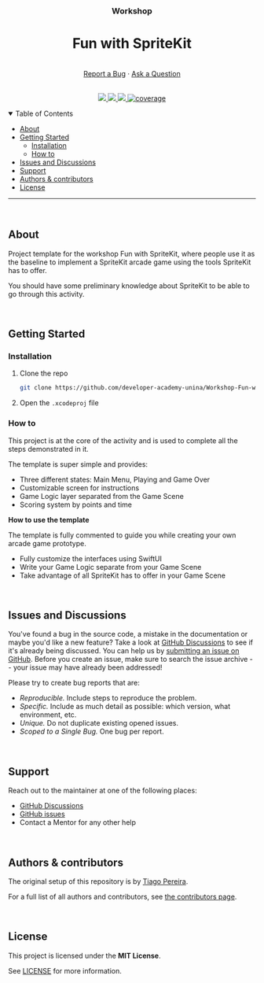<div align="center">
  <h3>Workshop</h3>
  <h1>Fun with SpriteKit</h1>
  <br />
  <a href="https://github.com/developer-academy-unina/Workshop-Fun-with-SpriteKit/issues/new?assignees=&labels=bug&template=01_BUG_REPORT.md&title=bug%3A+">Report a Bug</a>
  ·
  <a href="https://github.com/developer-academy-unina/Workshop-Fun-with-SpriteKit/discussions">Ask a Question</a>
  
</div>
  <br />
<p align="center">
  <a href="#" alt="Version">
    <img src="https://img.shields.io/static/v1?label=Version&message=2.0.0&color=brightgreen" />
  </a>
  <a href="#" alt="XCode Version">
    <img src="https://img.shields.io/static/v1?label=XCode%20Version&message=14.0&color=brightgreen&logo=xcode" />
  </a>        
  <a href="#" alt="Swift Version">
    <img src="https://img.shields.io/static/v1?label=Swift%20Version&message=5.0&color=brightgreen&logo=swift" />
  </a>
  <a href="#" alt="Framework used">
    <img src="https://img.shields.io/static/v1?label=Framework%20used&message=SpriteKit&color=brightgreen&logo=swift"
            alt="coverage">
  </a>          
</p>

<details open="open">
<summary>Table of Contents</summary>

- [About](#about)
- [Getting Started](#getting-started)
  - [Installation](#installation)
  - [How to](#how-to)
- [Issues and Discussions](#issues-and-discussions)
- [Support](#support)
- [Authors & contributors](#authors--contributors)
- [License](#license)

</details>

---
<br />

## About

Project template for the workshop Fun with SpriteKit, where people use it as the baseline to implement a SpriteKit arcade game using the tools SpriteKit has to offer.

You should have some preliminary knowledge about SpriteKit to be able to go through this activity.

<br />

## Getting Started

### Installation

1. Clone the repo

   ```sh
   git clone https://github.com/developer-academy-unina/Workshop-Fun-with-SpriteKit
   ```

2. Open the ```.xcodeproj``` file

### How to

This project is at the core of the activity and is used to complete all the steps demonstrated in it.

The template is super simple and provides:
* Three different states: Main Menu, Playing and Game Over
* Customizable screen for instructions
* Game Logic layer separated from the Game Scene
* Scoring system by points and time

**How to use the template**

The template is fully commented to guide you while creating your own arcade game prototype.

* Fully customize the interfaces using SwiftUI
* Write your Game Logic separate from your Game Scene
* Take advantage of all SpriteKit has to offer in your Game Scene

<br />

## Issues and Discussions

You've found a bug in the source code, a mistake in the documentation or maybe you'd like a new feature? Take a look at [GitHub Discussions](https://github.com/developer-academy-unina/Workshop-Fun-with-SpriteKit/discussions) to see if it's already being discussed. You can help us by [submitting an issue on GitHub](https://github.com/developer-academy-unina/Workshop-Fun-with-SpriteKit/issues). Before you create an issue, make sure to search the issue archive -- your issue may have already been addressed!

Please try to create bug reports that are:

- _Reproducible._ Include steps to reproduce the problem.
- _Specific._ Include as much detail as possible: which version, what environment, etc.
- _Unique._ Do not duplicate existing opened issues.
- _Scoped to a Single Bug._ One bug per report.

<br />

## Support

Reach out to the maintainer at one of the following places:

- [GitHub Discussions](https://github.com/developer-academy-unina/Workshop-Fun-with-SpriteKit/discussions)
- [GitHub issues](https://github.com/developer-academy-unina/Workshop-Fun-with-SpriteKit/issues/new?assignees=&labels=question&template=04_SUPPORT_QUESTION.md&title=support%3A+)
- Contact a Mentor for any other help

<br />

## Authors & contributors

The original setup of this repository is by [Tiago Pereira](https://github.com/runys).

For a full list of all authors and contributors, see [the contributors page](https://github.com/developer-academy-unina/Workshop-Fun-with-SpriteKit/contributors).

<br />

## License

This project is licensed under the **MIT License**.

See [LICENSE](LICENSE) for more information.